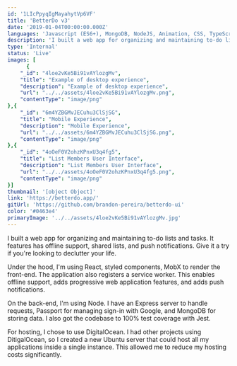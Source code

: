 ```yaml
---
id: '1LIcPpyqIgMayahytVp6VF'
title: 'BetterDo v3'
date: '2019-01-04T00:00:00.000Z'
languages: 'Javascript (ES6+), MongoDB, NodeJS, Animation, CSS, TypeScript, React'
description: 'I built a web app for organizing and maintaining to-do lists and tasks.  It features has offline support, shared lists, and push notifications. Give it a try if you''re looking to declutter your life.'
type: 'Internal'
status: 'Live'
images: [
      {
	"_id": "4loe2vKe5Bi91vAYlozgMv",
	"title": "Example of desktop experience",
	"description": "Example of desktop experience",
	"url": "../../assets/4loe2vKe5Bi91vAYlozgMv.png",
	"contentType": "image/png"
},{
	"_id": "6m4YZBGMvJECuhu3ClSjSG",
	"title": "Mobile Experience",
	"description": "Mobile Experience",
	"url": "../../assets/6m4YZBGMvJECuhu3ClSjSG.png",
	"contentType": "image/png"
},{
	"_id": "4oOeF0V2ohzKPnxU3q4fg5",
	"title": "List Members User Interface",
	"description": "List Members User Interface",
	"url": "../../assets/4oOeF0V2ohzKPnxU3q4fg5.png",
	"contentType": "image/png"
}]
thumbnail: '[object Object]'
link: 'https://betterdo.app/'
gitUrl: 'https://github.com/brandon-pereira/betterdo-ui'
color: '#0463e4'
primaryImage: '../../assets/4loe2vKe5Bi91vAYlozgMv.jpg'
---
```


I built a web app for organizing and maintaining to-do lists and tasks.  It features has offline support, shared lists, and push notifications. Give it a try if you're looking to declutter your life.

Under the hood, I'm using React, styled components, MobX to render the front-end. The application also registers a service worker. This enables offline support, adds progressive web application features,  and adds push notifications.

On the back-end, I'm using Node. I have an Express server to handle requests, Passport for managing sign-in with Google, and MongoDB for storing data. I also got the codebase to 100% test coverage with Jest.

For hosting, I chose to use DigitalOcean. I had other projects using DitigalOcean, so I created a new Ubuntu server that could host all my applications inside a single instance. This allowed me to reduce my hosting costs significantly.
